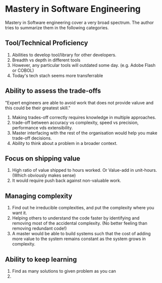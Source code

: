 # Mastery in Software Engineering

Mastery in Software engineering cover a very broad spectrum. The author tries to summarize them in the following categories.

## Tool/Technical Proficiency
1. Abilities to develop tool/library for other developers.
2. Breadth vs depth in different tools
3. However, any particular tools will outdated some day. (e.g. Adobe Flash or COBOL)
4. Today's tech stach seems more transferrable

## Ability to assess the trade-offs
"Expert engineers are able to avoid work that does not provide valuve and this could be their greatest skill."

1. Making trades-off correctly requires knowledge in multiple approaches. 
2. trade-off between accuracy vs complexity, speed vs precision, performance vds extensibility.
3. Master interfacing with the rest of the organisation would help you make trade-off decisions.
4. Ability to think about a problem in a broader context.

## Focus on shipping value
1. High ratio of value shipped to hours worked. Or Value-add in unit-hours. (Which obviously makes sense)
2. It would require push back against non-valuable work.

## Managing complexity 
1. Find out he irreducible complexities, and put the complexity where you want it. 
2. Helping others to understand the code faster by identifying and removing most of the accidental complexity. (No better feeling than removing redundant code!)
3. A master would be able to build systems such that the cost of adding more value to the system remains constant as the system grows in complexity.

## Ability to keep learning
1. Find as many solutions to given problem as you can
2. 